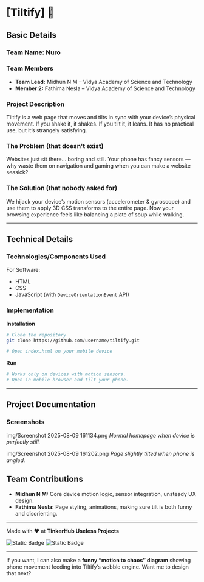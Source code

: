 
# \[Tiltify] 🎯

## Basic Details

### Team Name: Nuro

### Team Members

* **Team Lead:** Midhun N M – Vidya Academy of Science and Technology
* **Member 2:** Fathima Nesla – Vidya Academy of Science and Technology

### Project Description

Tiltify is a web page that moves and tilts in sync with your device’s physical movement.
If you shake it, it shakes. If you tilt it, it leans. It has no practical use, but it’s strangely satisfying.

### The Problem (that doesn't exist)

Websites just sit there… boring and still. Your phone has fancy sensors — why waste them on navigation and gaming when you can make a website seasick?

### The Solution (that nobody asked for)

We hijack your device’s motion sensors (accelerometer & gyroscope) and use them to apply 3D CSS transforms to the entire page.
Now your browsing experience feels like balancing a plate of soup while walking.

---

## Technical Details

### Technologies/Components Used

For Software:

* HTML
* CSS
* JavaScript (with `DeviceOrientationEvent` API)

### Implementation

**Installation**

```bash
# Clone the repository
git clone https://github.com/username/tiltify.git

# Open index.html on your mobile device
```

**Run**

```bash
# Works only on devices with motion sensors.
# Open in mobile browser and tilt your phone.
```

---

## Project Documentation

### Screenshots

img/Screenshot 2025-08-09 161134.png
*Normal homepage when device is perfectly still.*

img/Screenshot 2025-08-09 161202.png
*Page slightly tilted when phone is angled.*






## Team Contributions

* **Midhun N M:** Core device motion logic, sensor integration, unsteady UX design.
* **Fathima Nesla:** Page styling, animations, making sure tilt is both funny and disorienting.

---

Made with ❤️ at **TinkerHub Useless Projects**

![Static Badge](https://img.shields.io/badge/TinkerHub-24?color=%23000000\&link=https%3A%2F%2Fwww.tinkerhub.org%2F)
![Static Badge](https://img.shields.io/badge/UselessProjects--25-25?link=https%3A%2F%2Fwww.tinkerhub.org%2Fevents%2FQ2Q1TQKX6Q%2FUseless%2520Projects)

---

If you want, I can also make a **funny “motion to chaos” diagram** showing phone movement feeding into Tiltify’s wobble engine.
Want me to design that next?
